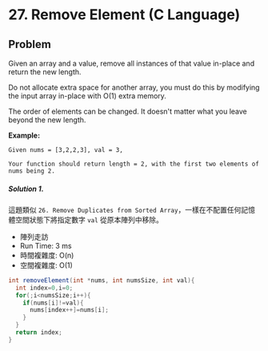 # 27. Remove Element (C Language)

## Problem

Given an array and a value, remove all instances of that value in-place and return the new length.

Do not allocate extra space for another array, you must do this by modifying the input array in-place with O(1) extra memory.

The order of elements can be changed. It doesn't matter what you leave beyond the new length.

**Example:**

```
Given nums = [3,2,2,3], val = 3,

Your function should return length = 2, with the first two elements of nums being 2.
```

##### Solution 1.

這題類似 `26. Remove Duplicates from Sorted Array`，一樣在不配置任何記憶體空間狀態下將指定數字 `val` 從原本陣列中移除。

- 陣列走訪
- Run Time: 3 ms
- 時間複雜度: O(n)
- 空間複雜度: O(1)

```java
int removeElement(int *nums, int numsSize, int val){
  int index=0,i=0;
  for(;i<numsSize;i++){
    if(nums[i]!=val){
      nums[index++]=nums[i];
    }
  }
  return index;
}
```
